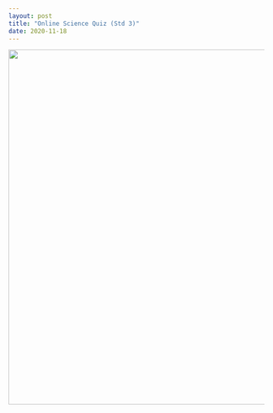 ```yaml
---
layout: post
title: "Online Science Quiz (Std 3)"
date: 2020-11-18
---
```



<center>
    <img src="{{ '/assets/img/new quiz.jpg'}}" width="700px" alt=""> 
</center>
    
